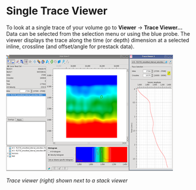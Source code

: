 # Single Trace Viewer

To look at a single trace of your volume go to **Viewer** → **Trace Viewer…** Data can be selected from the selection menu or using the blue probe. The viewer displays the trace along the time \(or depth\) dimension at a selected inline, crossline \(and offset/angle for prestack data\).

![](../.gitbook/assets/001_single_trace_viewer.png)

_Trace viewer \(right\) shown next to a stack viewer_

